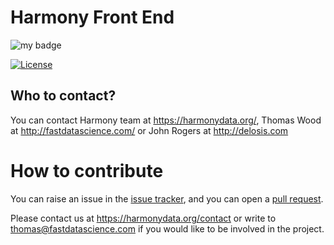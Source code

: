 # Harmony Front End 

<!-- badges: start -->
![my badge](https://badgen.net/badge/Status/In%20Development/orange)

 [![License](https://img.shields.io/github/license/harmonydata/harmony)](https://github.com/harmonydata/harmony/blob/main/LICENSE)

<!-- badges: end -->

## Who to contact?

You can contact Harmony team at https://harmonydata.org/, Thomas Wood at http://fastdatascience.com/ or John Rogers at http://delosis.com

# How to contribute

You can raise an issue in the [issue tracker](https://github.com/harmonydata/harmony/issues), and you can open a [pull request](https://github.com/harmonydata/harmony/pulls).

Please contact us at  https://harmonydata.org/contact or write to thomas@fastdatascience.com if you would like to be involved in the project.
